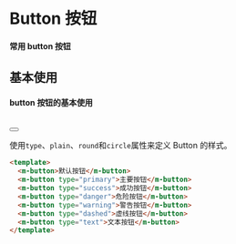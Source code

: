# Button 按钮

#### 常用 button 按钮

## 基本使用

#### button 按钮的基本使用
<br/>
<Button></Button>

使用`type`、`plain`、`round`和`circle`属性来定义 Button 的样式。

```html
<template>
  <m-button>默认按钮</m-button>
  <m-button type="primary">主要按钮</m-button>
  <m-button type="success">成功按钮</m-button>
  <m-button type="danger">危险按钮</m-button>
  <m-button type="warning">警告按钮</m-button>
  <m-button type="dashed">虚线按钮</m-button>
  <m-button type="text">文本按钮</m-button>
</template>
```